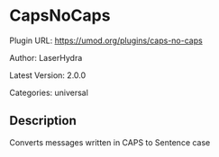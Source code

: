 # CapsNoCaps

Plugin URL: https://umod.org/plugins/caps-no-caps

Author: LaserHydra

Latest Version: 2.0.0

Categories: universal

## Description

Converts messages written in CAPS to Sentence case
